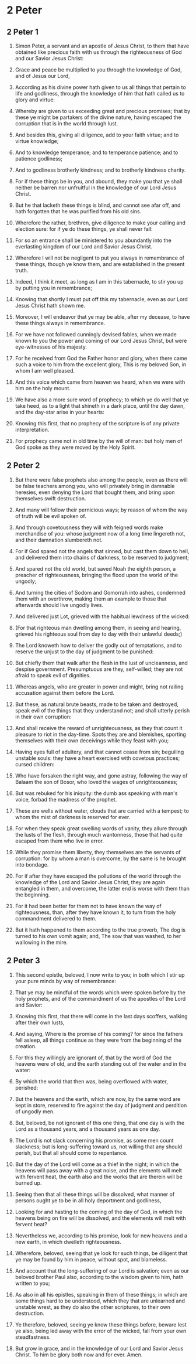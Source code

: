 # 2 Peter

## 2 Peter 1

1. Simon Peter, a servant and an apostle of Jesus Christ, to them that have obtained like precious faith with us through the righteousness of God and our Savior Jesus Christ:

2. Grace and peace be multiplied to you through the knowledge of God, and of Jesus our Lord,

3. According as his divine power hath given to us all things that pertain to life and godliness, through the knowledge of him that hath called us to glory and virtue:

4. Whereby are given to us exceeding great and precious promises; that by these ye might be partakers of the divine nature, having escaped the corruption that is in the world through lust.

5. And besides this, giving all diligence, add to your faith virtue; and to virtue knowledge;

6. And to knowledge temperance; and to temperance patience; and to patience godliness;

7. And to godliness brotherly kindness; and to brotherly kindness charity.

8. For if these things be in you, and abound, they make you that ye shall neither be barren nor unfruitful in the knowledge of our Lord Jesus Christ.

9. But he that lacketh these things is blind, and cannot see afar off, and hath forgotten that he was purified from his old sins.

10. Wherefore the rather, brethren, give diligence to make your calling and election sure: for if ye do these things, ye shall never fall:

11. For so an entrance shall be ministered to you abundantly into the everlasting kingdom of our Lord and Savior Jesus Christ.

12. Wherefore I will not be negligent to put you always in remembrance of these things, though ye know them, and are established in the present truth.

13. Indeed, I think it meet, as long as I am in this tabernacle, to stir you up by putting you in remembrance;

14. Knowing that shortly I must put off this my tabernacle, even as our Lord Jesus Christ hath shown me.

15. Moreover, I will endeavor that ye may be able, after my decease, to have these things always in remembrance.

16. For we have not followed cunningly devised fables, when we made known to you the power and coming of our Lord Jesus Christ, but were eye-witnesses of his majesty.

17. For he received from God the Father honor and glory, when there came such a voice to him from the excellent glory, This is my beloved Son, in whom I am well pleased.

18. And this voice which came from heaven we heard, when we were with him on the holy mount.

19. We have also a more sure word of prophecy; to which ye do well that ye take heed, as to a light that shineth in a dark place, until the day dawn, and the day-star arise in your hearts:

20. Knowing this first, that no prophecy of the scripture is of any private interpretation.

21. For prophecy came not in old time by the will of man: but holy men of God spoke as they were moved by the Holy Spirit.

## 2 Peter 2

1. But there were false prophets also among the people, even as there will be false teachers among you, who will privately bring in damnable heresies, even denying the Lord that bought them, and bring upon themselves swift destruction.

2. And many will follow their pernicious ways; by reason of whom the way of truth will be evil spoken of.

3. And through covetousness they will with feigned words make merchandise of you: whose judgment now of a long time lingereth not, and their damnation slumbereth not.

4. For if God spared not the angels that sinned, but cast them down to hell, and delivered them into chains of darkness, to be reserved to judgment;

5. And spared not the old world, but saved Noah the eighth person, a preacher of righteousness, bringing the flood upon the world of the ungodly;

6. And turning the cities of Sodom and Gomorrah into ashes, condemned them with an overthrow, making them an example to those that afterwards should live ungodly lives.

7. And delivered just Lot, grieved with the habitual lewdness of the wicked:

8. (For that righteous man dwelling among them, in seeing and hearing, grieved his righteous soul from day to day with their unlawful deeds;)

9. The Lord knoweth how to deliver the godly out of temptations, and to reserve the unjust to the day of judgment to be punished:

10. But chiefly them that walk after the flesh in the lust of uncleanness, and despise government. Presumptuous are they, self-willed; they are not afraid to speak evil of dignities.

11. Whereas angels, who are greater in power and might, bring not railing accusation against them before the Lord.

12. But these, as natural brute beasts, made to be taken and destroyed, speak evil of the things that they understand not; and shall utterly perish in their own corruption:

13. And shall receive the reward of unrighteousness, as they that count it pleasure to riot in the day-time. Spots they are and blemishes, sporting themselves with their own deceivings while they feast with you;

14. Having eyes full of adultery, and that cannot cease from sin; beguiling unstable souls: they have a heart exercised with covetous practices; cursed children:

15. Who have forsaken the right way, and gone astray, following the way of Balaam the son of Bosor, who loved the wages of unrighteousness;

16. But was rebuked for his iniquity: the dumb ass speaking with man's voice, forbad the madness of the prophet.

17. These are wells without water, clouds that are carried with a tempest; to whom the mist of darkness is reserved for ever.

18. For when they speak great swelling words of vanity, they allure through the lusts of the flesh, through much wantonness, those that had quite escaped from them who live in error.

19. While they promise them liberty, they themselves are the servants of corruption: for by whom a man is overcome, by the same is he brought into bondage.

20. For if after they have escaped the pollutions of the world through the knowledge of the Lord and Savior Jesus Christ, they are again entangled in them, and overcome, the latter end is worse with them than the beginning.

21. For it had been better for them not to have known the way of righteousness, than, after they have known it, to turn from the holy commandment delivered to them.

22. But it hath happened to them according to the true proverb, The dog is turned to his own vomit again; and, The sow that was washed, to her wallowing in the mire.

## 2 Peter 3

1. This second epistle, beloved, I now write to you; in both which I stir up your pure minds by way of remembrance:

2. That ye may be mindful of the words which were spoken before by the holy prophets, and of the commandment of us the apostles of the Lord and Savior:

3. Knowing this first, that there will come in the last days scoffers, walking after their own lusts,

4. And saying, Where is the promise of his coming? for since the fathers fell asleep, all things continue as they were from the beginning of the creation.

5. For this they willingly are ignorant of, that by the word of God the heavens were of old, and the earth standing out of the water and in the water:

6. By which the world that then was, being overflowed with water, perished:

7. But the heavens and the earth, which are now, by the same word are kept in store, reserved to fire against the day of judgment and perdition of ungodly men.

8. But, beloved, be not ignorant of this one thing, that one day is with the Lord as a thousand years, and a thousand years as one day.

9. The Lord is not slack concerning his promise, as some men count slackness; but is long-suffering toward us, not willing that any should perish, but that all should come to repentance.

10. But the day of the Lord will come as a thief in the night; in which the heavens will pass away with a great noise, and the elements will melt with fervent heat, the earth also and the works that are therein will be burned up.

11. Seeing then that all these things will be dissolved, what manner of persons ought ye to be in all holy deportment and godliness,

12. Looking for and hasting to the coming of the day of God, in which the heavens being on fire will be dissolved, and the elements will melt with fervent heat?

13. Nevertheless we, according to his promise, look for new heavens and a new earth, in which dwelleth righteousness.

14. Wherefore, beloved, seeing that ye look for such things, be diligent that ye may be found by him in peace, without spot, and blameless.

15. And account that the long-suffering of our Lord is salvation; even as our beloved brother Paul also, according to the wisdom given to him, hath written to you;

16. As also in all his epistles, speaking in them of these things; in which are some things hard to be understood, which they that are unlearned and unstable wrest, as they do also the other scriptures, to their own destruction.

17. Ye therefore, beloved, seeing ye know these things before, beware lest ye also, being led away with the error of the wicked, fall from your own steadfastness.

18. But grow in grace, and in the knowledge of our Lord and Savior Jesus Christ. To him be glory both now and for ever. Amen.

